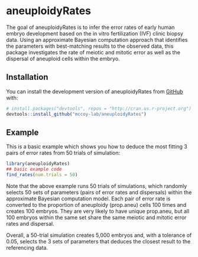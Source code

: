 
# aneuploidyRates

<!-- badges: start -->
<!-- badges: end -->

The goal of aneuploidyRates is to infer the error rates of early human embryo development based on the in vitro fertilization (IVF) clinic biopsy data. Using an approximate Bayesian computation approach that identifies the parameters with best-matching results to the observed data, this package investigates the rate of meiotic and mitotic error as well as the dispersal of aneuploid cells within the embryo. 

## Installation

You can install the development version of aneuploidyRates from [GitHub](https://github.com/) with:

``` r
# install.packages("devtools", repos = "http://cran.us.r-project.org")
devtools::install_github("mccoy-lab/aneuploidyRates")
```

## Example

This is a basic example which shows you how to deduce the most fitting 3 pairs of error rates from 50 trials of simulation:

``` r
library(aneuploidyRates)
## basic example code
find_rates(num.trials = 50)
```

Note that the above example runs 50 trials of simulations, which randomly selects 50 sets of parameters (pairs of error rates and dispersals) within the approximate Bayesian computation model. Each pair of error rate is converted to the proportion of aneuploidy (prop.aneu) cells 100 times and creates 100 embryos. They are very likely to have unique prop.aneu, but all 100 embryos within the same set share the same meiotic and mitotic error rates and dispersal. 

Overall, a 50-trial simulation creates 5,000 embryos and, with a tolerance of 0.05, selects the 3 sets of parameters that deduces the closest result to the referencing data.
